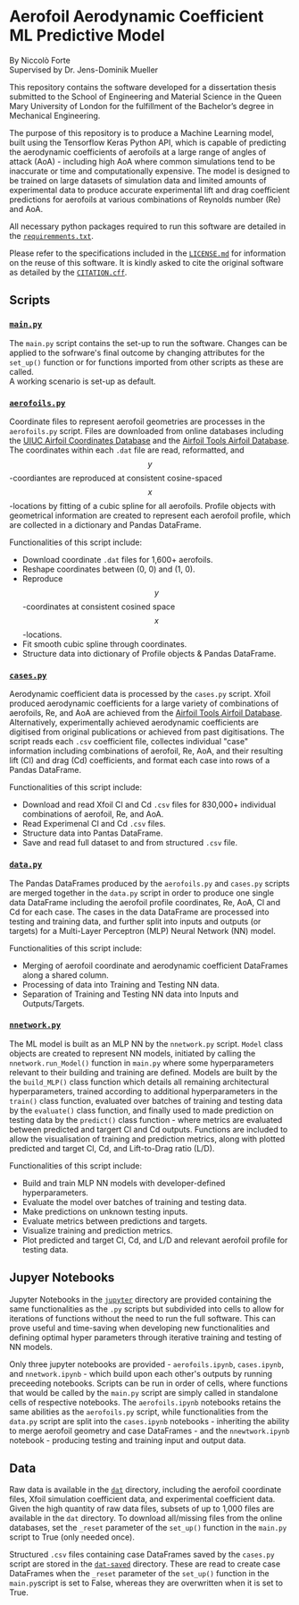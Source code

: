 # Aerofoil Aerodynamic Coefficient ML Predictive Model

By Niccolò Forte  
Supervised by Dr. Jens-Dominik Mueller

This repository contains the software developed for a dissertation thesis submitted to the School of Engineering and 
Material Science in the Queen Mary University of London for the fulfillment of the Bachelor’s degree in Mechanical 
Engineering.

The purpose of this repository is to produce a Machine Learning model, built using the Tensorflow Keras Python API, 
which is capable of predicting the aerodynamic coefficients of aerofoils at a large range of angles of attack (AoA) - 
including high AoA where common simulations tend to be inaccurate or time and computationally expensive. The model is
designed to be trained on large datasets of simulation data and limited amounts of experimental data to produce accurate
experimental lift and drag coefficient predictions for aerofoils at various combinations of Reynolds number (Re) and AoA.

All necessary python packages required to run this software are detailed in the
[`requiremments.txt`](https://github.com/niccoforte/Aerofoil-Aerodynamic-Coefficients-ML-Predictive-Model/blob/main/requirements.txt).

Please refer to the specifications included in the 
[`LICENSE.md`](https://github.com/niccoforte/Aerofoil-Aerodynamic-Coefficients-ML-Predictive-Model/blob/main/LICENSE.md) 
for information on the reuse of this software. It is kindly asked to cite the original software as detailed by the 
[`CITATION.cff`](https://github.com/niccoforte/Aerofoil-Aerodynamic-Coefficients-ML-Predictive-Model/blob/main/CITATION.cff).

## Scripts

###  [`main.py`](https://github.com/niccoforte/Aerofoil-Aerodynamic-Coefficients-ML-Predictive-Model/blob/main/main.py)

The `main.py` script contains the set-up to run the software. Changes can be applied to the sofrware's final outcome by 
changing attributes for the `set_up()` function or for functions imported from other scripts as these are called.  
A working scenario is set-up as default.

### [`aerofoils.py`](https://github.com/niccoforte/Aerofoil-Aerodynamic-Coefficients-ML-Predictive-Model/blob/main/aerofoils.py)

Coordinate files to represent aerofoil geometries are processes in the `aerofoils.py` script. Files are downloaded from 
online databases including the [UIUC Airfoil Coordinates Database](https://m-selig.ae.illinois.edu/ads/coord_database.html) 
and the [Airfoil Tools Airfoil Database](http://airfoiltools.com/search/airfoils). The coordinates within each `.dat` 
file are read, reformatted, and $$y$$-coordiantes are reproduced at consistent cosine-spaced $$x$$-locations by fitting 
of a cubic spline for all aerofoils. Profile objects with geometrical information are created to represent each aerofoil 
profile, which are collected in a dictionary and Pandas DataFrame.

Functionalities of this script include:
- Download coordinate `.dat` files for 1,600+ aerofoils.
- Reshape coordinates between (0, 0) and (1, 0).
- Reproduce $$y$$-coordinates at consistent cosined space $$x$$-locations.
- Fit smooth cubic spline through coordinates.
- Structure data into dictionary of Profile objects & Pandas DataFrame.

###  [`cases.py`](https://github.com/niccoforte/Aerofoil-Aerodynamic-Coefficients-ML-Predictive-Model/blob/main/cases.py)

Aerodynamic coefficient data is processed by the `cases.py` script. Xfoil produced aerodynamic coefficients for a large 
variety of combinations of aerofoils, Re, and AoA are achieved from the 
[Airfoil Tools Airfoil Database](http://airfoiltools.com/search/airfoils). Alternatively, experimentally achieved 
aerodynamic coefficients are digitised from original publications or achieved from past digitisations. The script reads 
each `.csv` coefficient file, collectes individual "case" information including combinations of aerofoil, Re, AoA, and 
their resulting lift (Cl) and drag (Cd) coefficients, and format each case into rows of a Pandas DataFrame.

Functionalities of this script include:
- Download and read Xfoil Cl and Cd `.csv` files for 830,000+ individual combinations of aerofoil, Re, and AoA.
- Read Experimenal Cl and Cd `.csv` files.
- Structure data into Pantas DataFrame.
- Save and read full dataset to and from structured `.csv` file.

###  [`data.py`](https://github.com/niccoforte/Aerofoil-Aerodynamic-Coefficients-ML-Predictive-Model/blob/main/data.py)

The Pandas DataFrames produced by the `aerofoils.py` and `cases.py` scripts are merged together in the `data.py` script
in order to produce one single data DataFrame including the aerofoil profile coordinates, Re, AoA, Cl and Cd for each 
case. The cases in the data DataFrame are processed into testing and training data, and further split into inputs and 
outputs (or targets) for a Multi-Layer Perceptron (MLP) Neural Network (NN) model.

Functionalities of this script include:
- Merging of aerofoil coordinate and aerodynamic coefficient DataFrames along a shared column.
- Processing of data into Training and Testing NN data.
- Separation of Training and Testing NN data into Inputs and Outputs/Targets.

###  [`nnetwork.py`](https://github.com/niccoforte/Aerofoil-Aerodynamic-Coefficients-ML-Predictive-Model/blob/main/nnetwork.py)

The ML model is built as an MLP NN by the `nnetwork.py` script. `Model` class objects are created to represent NN 
models, initiated by calling the `nnetwork.run_Model()` function in `main.py` where some hyperparameters relevant to 
their building and training are defined. Models are built by the the `build_MLP()` class function which details all 
remaining architectural hyperparameters, trained according to additional hyperparameters in the `train()` class 
function, evaluated over batches of training and testing data by the `evaluate()` class function, and finally used to 
made prediction on testing data by the `predict()` class function - where metrics are evaluated between predicted and 
targert Cl and Cd outputs. Functions are included to allow the visualisation of training and prediction metrics, along 
with plotted predicted and target Cl, Cd, and Lift-to-Drag ratio (L/D).

Functionalities of this script include:
- Build and train MLP NN models with developer-defined hyperparameters.
- Evaluate the model over batches of training and testing data.
- Make predictions on unknown testing inputs.
- Evaluate metrics between predictions and targets.
- Visualize training and prediction metrics.
- Plot predicted and target Cl, Cd, and L/D and relevant aerofoil profile for testing data.


## Jupyer Notebooks

Jupyter Notebooks in the 
[`jupyter`](https://github.com/niccoforte/Aerofoil-Aerodynamic-Coefficients-ML-Predictive-Model/tree/main/jupyter) 
directory are provided containing the same functionalities as the `.py` scripts but subdivided into cells to allow for 
iterations of functions without the need to run the full software. This can prove useful and time-saving when developing 
new functionalities and defining optimal hyper parameters through iterative training and testing of NN models. 

Only three jupyter notebooks are provided - `aerofoils.ipynb`, `cases.ipynb`, and `nnetwork.ipynb` - which build 
upon each other's outputs by running preceeding notebooks. Scripts can be run in order of cells, where functions that 
would be called by the `main.py` script are simply called in standalone cells of respective notebooks. The 
`aerofoils.ipynb` notebooks retains the same abilities as the `aerofoils.py` script, while functionalities from the
`data.py` script are split into the `cases.ipynb` notebooks - inheriting the ability to merge aerofoil geometry and 
case DataFrames - and the `nnewtwork.ipynb` notebook - producing testing and training input and output data.


## Data

Raw data is available in the 
[`dat`](https://github.com/niccoforte/Aerofoil-Aerodynamic-Coefficients-ML-Predictive-Model/tree/main/dat) directory, 
including the aerofoil coordinate files, Xfoil simulation coefficient data, and experimental coefficient data. Given 
the high quantity of raw data files, subsets of up to 1,000 files are available in the `dat` directory. To download 
all/missing files from the online databases, set the `_reset` parameter of the `set_up()` function in the `main.py` 
script to True (only needed once).

Structured `.csv` files containing case DataFrames saved by the `cases.py` script are stored in the
[`dat-saved`](https://github.com/niccoforte/Aerofoil-Aerodynamic-Coefficients-ML-Predictive-Model/tree/main/dat-saved)
directory. These are read to create case DataFrames when the `_reset` parameter of the `set_up()` function in the 
`main.py`script is set to False, whereas they are overwritten when it is set to True.
